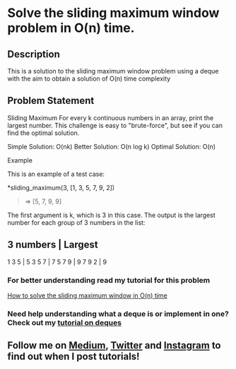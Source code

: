 # Solve the sliding maximum window problem in O(n) time.

## Description
This is a solution to the sliding maximum window problem using a deque with the aim to obtain a solution of O(n) time complexity

## Problem Statement
Sliding Maximum
For every k continuous numbers in an array, print the  largest number. This challenge is easy to "brute-force", but see if you  can find the optimal solution.

Simple Solution: O(nk)
Better Solution: O(n log k)
Optimal Solution: O(n)

Example

This is an example of a test case:

*sliding_maximum(3, [1, 3, 5, 7, 9, 2])
> => [5, 7, 9, 9]

The first argument is k, which is 3 in this case. The output is the largest number for each group of 3 numbers in the list:

3 numbers | Largest
---------------------------------
1 3 5          | 5
3 5 7          | 7 
5 7 9          | 9 
7 9 2          | 9

### For better understanding read my tutorial for this problem
[How to solve the sliding maximum window in O(n) time](https://medium.com/better-programming/solving-the-sliding-maximum-window-problem-with-o-n-b43ea3dd871f)

### Need help understanding what a deque is or implement in one? Check out my [tutorial on deques](https://medium.com/@oluwadamilareo_/implementing-a-deque-in-ruby-cf6e9bfd9c3c)


## Follow me on [Medium](https://medium.com/@oluwadamilareo_), [Twitter](https://twitter.com/oluwadamilareo_) and [Instagram](https://instagram.com/oluwadamilareolusakin) to find out when I post tutorials! 
